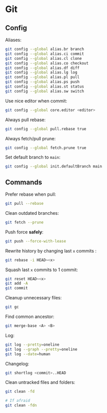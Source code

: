 # Git

## Config

Aliases:

```sh
git config --global alias.br branch
git config --global alias.ci commit
git config --global alias.cl clone
git config --global alias.co checkout
git config --global alias.df diff
git config --global alias.lg log
git config --global alias.pl pull
git config --global alias.ps push
git config --global alias.st status
git config --global alias.sw switch
```

Use nice editor when commit:

```sh
git config --global core.editor <editor>
```

Always pull rebase:

```sh
git config --global pull.rebase true
```

Always fetch/pull prune:

```sh
git config --global fetch.prune true
```

Set default branch to `main`:

```sh
git config --global init.defaultBranch main
```

## Commands

Prefer rebase when pull:

```sh
git pull --rebase
```

Clean outdated branches:

```sh
git fetch --prune
```

Push force **safely**:

```sh
git push --force-with-lease
```

Rewrite history by changing last `x` commits :

```sh
git rebase -i HEAD~<x>
```

Squash last `x` commits to 1 commit:

```sh
git reset HEAD~<x>
git add -A
git commit
```

Cleanup unnecessary files:

```sh
git gc
```

Find common ancestor:

```sh
git merge-base <A> <B>
```

Log:

```sh
git log --pretty=oneline
git log --graph --pretty=oneline
git log --date=human
```

Changelog:

```sh
git shortlog <commit>..HEAD
```

Clean untracked files and folders:

```sh
git clean -fd

# If afraid
git clean -fdn
```
